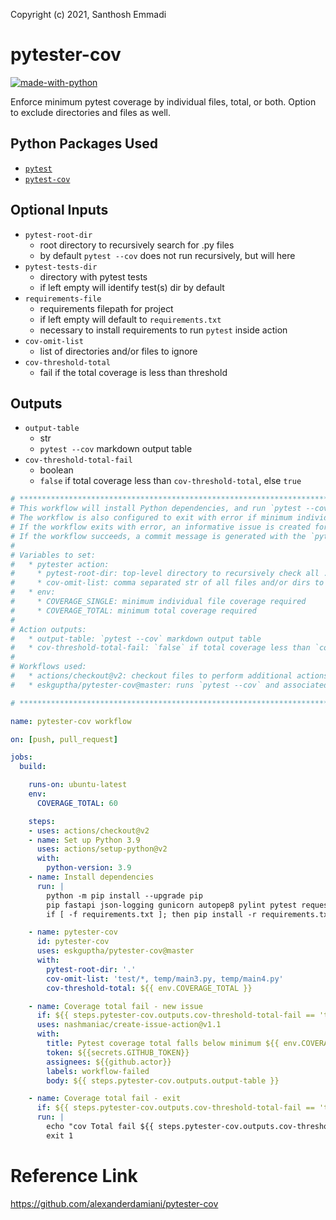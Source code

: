 Copyright (c) 2021, Santhosh Emmadi

# pytester-cov

[![made-with-python](https://img.shields.io/badge/Made%20with-Python-1f425f.svg)](https://www.python.org)


Enforce minimum pytest coverage by individual files, total, or both. Option to exclude directories and files as well.

## Python Packages Used

- [`pytest`](https://pypi.org/project/pytest/)
- [`pytest-cov`](https://pypi.org/project/pytest-cov/)

## Optional Inputs

- `pytest-root-dir`
  - root directory to recursively search for .py files
  - by default `pytest --cov` does not run recursively, but will here
- `pytest-tests-dir`
  - directory with pytest tests
  - if left empty will identify test(s) dir by default
- `requirements-file`
  - requirements filepath for project
  - if left empty will default to `requirements.txt`
  - necessary to install requirements to run `pytest` inside action
- `cov-omit-list`
  - list of directories and/or files to ignore
- `cov-threshold-total`
  - fail if the total coverage is less than threshold

## Outputs

- `output-table`
  - str
  - `pytest --cov` markdown output table
- `cov-threshold-total-fail`
  - boolean
  - `false` if total coverage less than `cov-threshold-total`, else `true`


```yaml
# **************************************************************************************************************** #
# This workflow will install Python dependencies, and run `pytest --cov` on all files recursively from the `pytest-root-dir`
# The workflow is also configured to exit with error if minimum individual file or total pytest coverage minimum not met
# If the workflow exits with error, an informative issue is created for the repo alerting the user
# If the workflow succeeds, a commit message is generated with the `pytest --cov` markdown table
#
# Variables to set:
#   * pytester action:
#     * pytest-root-dir: top-level directory to recursively check all .py files for `pytest --cov`
#     * cov-omit-list: comma separated str of all files and/or dirs to ignore
#   * env:
#     * COVERAGE_SINGLE: minimum individual file coverage required
#     * COVERAGE_TOTAL: minimum total coverage required
#
# Action outputs:
#   * output-table: `pytest --cov` markdown output table
#   * cov-threshold-total-fail: `false` if total coverage less than `cov-threshold-total`, else `true`
#
# Workflows used:
#   * actions/checkout@v2: checkout files to perform additional actions on
#   * eskguptha/pytester-cov@master: runs `pytest --cov` and associated functions

# **************************************************************************************************************** #

name: pytester-cov workflow

on: [push, pull_request]

jobs:
  build:

    runs-on: ubuntu-latest
    env:
      COVERAGE_TOTAL: 60

    steps:
    - uses: actions/checkout@v2
    - name: Set up Python 3.9
      uses: actions/setup-python@v2
      with:
        python-version: 3.9
    - name: Install dependencies
      run: |
        python -m pip install --upgrade pip
        pip fastapi json-logging gunicorn autopep8 pylint pytest requests pytest-cov pytest-mock python-dotenv pytest-bdd 
        if [ -f requirements.txt ]; then pip install -r requirements.txt; fi

    - name: pytester-cov
      id: pytester-cov
      uses: eskguptha/pytester-cov@master
      with:
        pytest-root-dir: '.'
        cov-omit-list: 'test/*, temp/main3.py, temp/main4.py'
        cov-threshold-total: ${{ env.COVERAGE_TOTAL }}

    - name: Coverage total fail - new issue
      if: ${{ steps.pytester-cov.outputs.cov-threshold-total-fail == 'true' }}
      uses: nashmaniac/create-issue-action@v1.1
      with:
        title: Pytest coverage total falls below minimum ${{ env.COVERAGE_TOTAL }}
        token: ${{secrets.GITHUB_TOKEN}}
        assignees: ${{github.actor}}
        labels: workflow-failed
        body: ${{ steps.pytester-cov.outputs.output-table }}

    - name: Coverage total fail - exit
      if: ${{ steps.pytester-cov.outputs.cov-threshold-total-fail == 'true' }}
      run: |
        echo "cov Total fail ${{ steps.pytester-cov.outputs.cov-threshold-total-fail }}"
        exit 1

```

# Reference Link
https://github.com/alexanderdamiani/pytester-cov
